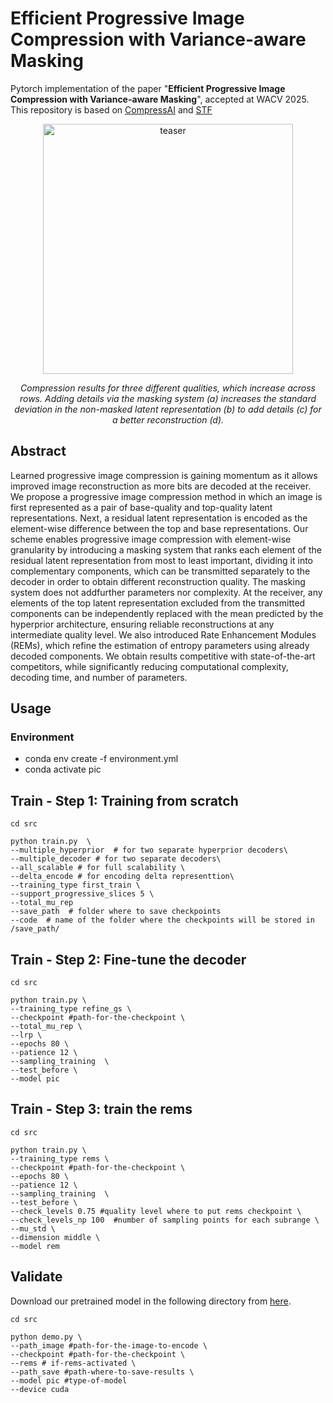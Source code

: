 # Efficient Progressive Image Compression with Variance-aware Masking


Pytorch implementation of the paper "**Efficient Progressive Image Compression with Variance-aware Masking**", accepted at WACV 2025. This repository is based on [CompressAI](https://github.com/InterDigitalInc/CompressAI) and [STF](https://github.com/Googolxx/STF)



<div align="center">
<img src="imgs/teaser.png" alt="teaser" width="400"/>
<p><em>Compression results for three different qualities, which increase across rows.
  Adding details via the masking system (a) increases the standard deviation in the non-masked latent representation (b)  to add  details  (c) for a better reconstruction (d).</em></p>
</div>

## Abstract
Learned progressive image compression is gaining momentum as it allows improved image reconstruction as more bits are decoded at the receiver. We propose a progressive
image compression method in which an image is first represented as a pair of base-quality and top-quality latent representations. Next, a residual latent representation is encoded as the element-wise difference between the top and base representations. Our scheme enables progressive image compression with element-wise granularity by introducing a masking system that ranks each element of the residual latent representation from most to least important, dividing
it into complementary components, which can be transmitted separately to the decoder in order to obtain different
reconstruction quality. The masking system does not addfurther parameters nor complexity. At the receiver, any elements of the top latent representation excluded from the transmitted components can be independently replaced with the mean predicted by the hyperprior architecture, ensuring reliable reconstructions at any intermediate quality level. We also introduced Rate Enhancement Modules (REMs), which refine the estimation of entropy parameters using already decoded components. We obtain results competitive with state-of-the-art competitors, while significantly reducing computational complexity, decoding time, and number of parameters.


## Usage

### Environment
- conda env create -f environment.yml
- conda activate pic 

## Train - Step 1: Training from scratch

```
cd src 

python train.py  \
--multiple_hyperprior  # for two separate hyperprior decoders\
--multiple_decoder # for two separate decoders\
--all_scalable # for full scalability \
--delta_encode # for encoding delta representtion\
--training_type first_train \
--support_progressive_slices 5 \
--total_mu_rep
--save_path  # folder where to save checkpoints
--code  # name of the folder where the checkpoints will be stored in /save_path/
```


## Train - Step 2: Fine-tune the decoder
```
cd src 

python train.py \
--training_type refine_gs \
--checkpoint #path-for-the-checkpoint \
--total_mu_rep \
--lrp \
--epochs 80 \
--patience 12 \
--sampling_training  \
--test_before \
--model pic

```

## Train - Step 3: train the rems 
```
cd src 

python train.py \
--training_type rems \
--checkpoint #path-for-the-checkpoint \
--epochs 80 \
--patience 12 \
--sampling_training  \
--test_before \
--check_levels 0.75 #quality level where to put rems checkpoint \
--check_levels_np 100  #number of sampling points for each subrange \
--mu_std \
--dimension middle \
--model rem
```

## Validate

Download our pretrained model in the following directory from [here](https://drive.google.com/drive/u/0/folders/17arhBmcVsPdsyiH31u4rnKbiMOaMfDh-).

```
cd src 

python demo.py \
--path_image #path-for-the-image-to-encode \ 
--checkpoint #path-for-the-checkpoint \
--rems # if-rems-activated \
--path_save #path-where-to-save-results \
--model pic #type-of-model
--device cuda
```